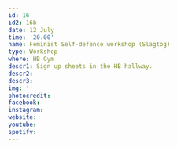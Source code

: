 ```yaml
---
id: 16
id2: 16b
date: 12 July
time: '20.00'
name: Feminist Self-defence workshop (Slagtog)
type: Workshop
where: HB Gym
descr1: Sign up sheets in the HB hallway.
descr2: 
descr3: 
img: ''
photocredit: 
facebook: 
instagram: 
website:
youtube:
spotify:
---
```

